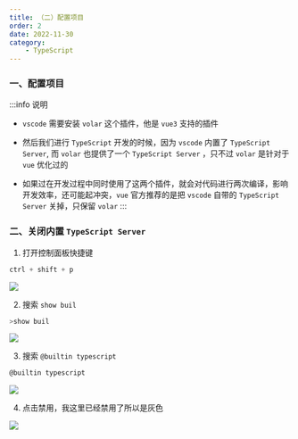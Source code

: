 ```yaml
---
title: （二）配置项目
order: 2
date: 2022-11-30
category:
    - TypeScript
---
```



### 一、配置项目
:::info 说明
- `vscode` 需要安装 `volar` 这个插件，他是 `vue3` 支持的插件

- 然后我们进行 `TypeScript` 开发的时候，因为 `vscode` 内置了 `TypeScript Server`, 而 `volar` 也提供了一个 `TypeScript Server` ，只不过  `volar` 是针对于 `vue` 优化过的

- 如果过在开发过程中同时使用了这两个插件，就会对代码进行两次编译，影响开发效率，还可能起冲突，`vue` 官方推荐的是把 `vscode` 自带的 `TypeScript Server` 关掉，只保留 `volar`
:::


### 二、关闭内置 `TypeScript Server`
1. 打开控制面板快捷键
```js
ctrl + shift + p
```

![](https://image.zswei.xyz/img/202211300958714.png)


2. 搜索 `show buil`
```js
>show buil
```

![](https://image.zswei.xyz/img/202211300958719.png)


3. 搜索 `@builtin typescript`
```js
@builtin typescript
```

![](https://image.zswei.xyz/img/202211301000600.png)

4. 点击禁用，我这里已经禁用了所以是灰色

![](https://image.zswei.xyz/img/202211301002147.png)